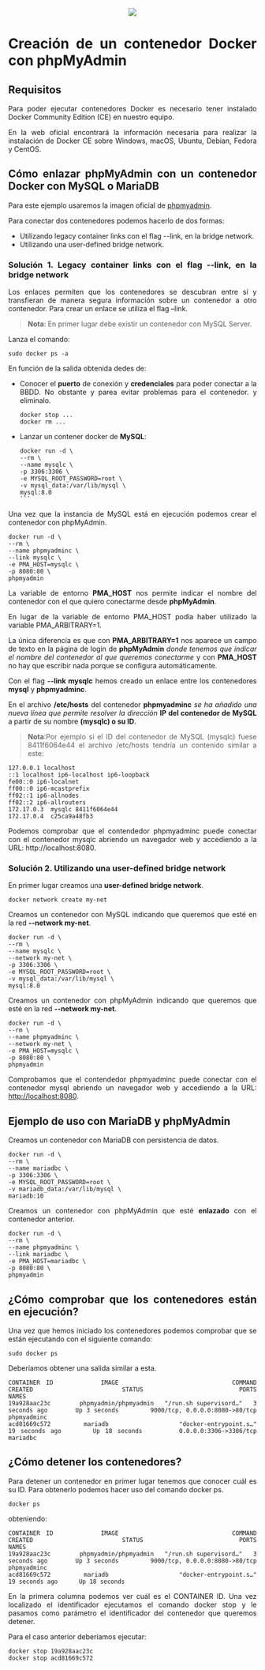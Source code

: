 <div align="justify">

<div align="center">
<img src="https://maximorlov.com/images/mysql-phpmyadmin-docker.png?w=1000"/>
</div>

# Creación de un contenedor Docker con phpMyAdmin

## Requisitos

Para poder ejecutar contenedores Docker es necesario tener instalado Docker Community Edition (CE) en nuestro equipo.

En la web oficial encontrará la información necesaria para realizar la instalación de Docker CE sobre Windows, macOS, Ubuntu, Debian, Fedora y CentOS.

## Cómo enlazar phpMyAdmin con un contenedor Docker con MySQL o MariaDB

Para este ejemplo usaremos la imagen oficial de [phpmyadmin](https://hub.docker.com/r/phpmyadmin/phpmyadmin/).

Para conectar dos contenedores podemos hacerlo de dos formas:

- Utilizando legacy container links con el flag --link, en la bridge network.
- Utilizando una user-defined bridge network.

### Solución 1. Legacy container links con el flag --link, en la bridge network

Los enlaces permiten que los contenedores se descubran entre sí y transfieran de manera segura información sobre un contenedor a otro contenedor. Para crear un enlace se utiliza el flag –link.

>__Nota__: En primer lugar debe existir un contenedor con MySQL Server.

Lanza el comando:

```
sudo docker ps -a
```

En función de la salida obtenida dedes de:
- Conocer el __puerto__ de conexión y __credenciales__ para poder conectar a la BBDD. No obstante y parea evitar problemas para el contenedor. y eliminalo.

    ```
    docker stop ...
    docker rm ...
    ````
- Lanzar un contener docker de __MySQL__:
    ````
    docker run -d \
    --rm \
    --name mysqlc \
    -p 3306:3306 \
    -e MYSQL_ROOT_PASSWORD=root \
    -v mysql_data:/var/lib/mysql \
    mysql:8.0
    ```
Una vez que la instancia de MySQL está en ejecución podemos crear el contenedor con phpMyAdmin.

```
docker run -d \
--rm \
--name phpmyadminc \
--link mysqlc \
-e PMA_HOST=mysqlc \
-p 8080:80 \
phpmyadmin
````

La variable de entorno __PMA_HOST__ nos permite indicar el nombre del contenedor con el que quiero conectarme desde __phpMyAdmin__.

En lugar de la variable de entorno PMA_HOST podía haber utilizado la variable PMA_ARBITRARY=1.

La única diferencia es que con __PMA_ARBITRARY=1__ nos aparece un campo de texto en la página de login de __phpMyAdmin__ _donde tenemos que indicar el nombre del contenedor al que queremos conectarme_ y con __PMA_HOST__ no hay que escribir nada porque se configura automáticamente.

Con el flag __--link mysqlc__ hemos creado un enlace entre los contenedores __mysql__ y __phpmyadminc__.

En el archivo __/etc/hosts__ del contenedor __phpmyadminc__ _se ha añadido una nueva línea que permite resolver la dirección_ __IP del contenedor de MySQL__ a partir de su nombre __(mysqlc) o su ID__.

>__Nota__:Por ejemplo si el ID del contenedor de MySQL (mysqlc) fuese 8411f6064e44 el archivo /etc/hosts tendría un contenido similar a este:

```
127.0.0.1 localhost
::1 localhost ip6-localhost ip6-loopback
fe00::0 ip6-localnet
ff00::0 ip6-mcastprefix
ff02::1 ip6-allnodes
ff02::2 ip6-allrouters
172.17.0.3  mysqlc 8411f6064e44
172.17.0.4  c25ca9a48fb3
```

Podemos comprobar que el contendedor phpmyadminc puede conectar con el contenedor mysqlc abriendo un navegador web y accediendo a la URL: http://localhost:8080.

### Solución 2. Utilizando una user-defined bridge network

En primer lugar creamos una __user-defined bridge network__.

```
docker network create my-net
```

Creamos un contenedor con MySQL indicando que queremos que esté en la red __--network my-net__.

````
docker run -d \
--rm \
--name mysqlc \
--network my-net \
-p 3306:3306 \
-e MYSQL_ROOT_PASSWORD=root \
-v mysql_data:/var/lib/mysql \
mysql:8.0
````

Creamos un contenedor con phpMyAdmin indicando que queremos que esté en la red __--network my-net__.

```
docker run -d \
--rm \
--name phpmyadminc \
--network my-net \
-e PMA_HOST=mysqlc \
-p 8080:80 \
phpmyadmin
````

Comprobamos que el contendedor phpmyadminc puede conectar con el contenedor mysql abriendo un navegador web y accediendo a la URL: [http://localhost:8080](http://localhost:8080).


## Ejemplo de uso con MariaDB y phpMyAdmin

Creamos un contenedor con MariaDB con persistencia de datos.

```
docker run -d \
--rm \
--name mariadbc \
-p 3306:3306 \
-e MYSQL_ROOT_PASSWORD=root \
-v mariadb_data:/var/lib/mysql \
mariadb:10
```

Creamos un contenedor con phpMyAdmin que esté __enlazado__ con el contenedor anterior.

```
docker run -d \
--rm \
--name phpmyadminc \
--link mariadbc \
-e PMA_HOST=mariadbc \
-p 8080:80 \
phpmyadmin
```

## ¿Cómo comprobar que los contenedores están en ejecución?

Una vez que hemos iniciado los contenedores podemos comprobar que se están ejecutando con el siguiente comando:

```
sudo docker ps
````

Deberíamos obtener una salida similar a esta.

```
CONTAINER ID        IMAGE                   COMMAND                  CREATED             STATUS              PORTS                            NAMES
19a928aac23c        phpmyadmin/phpmyadmin   "/run.sh supervisord…"   3 seconds ago       Up 3 seconds        9000/tcp, 0.0.0.0:8080->80/tcp   phpmyadminc
acd81669c572        mariadb                 "docker-entrypoint.s…"   19 seconds ago      Up 18 seconds       0.0.0.0:3306->3306/tcp           mariadbc
```

## ¿Cómo detener los contenedores?

Para detener un contenedor en primer lugar tenemos que conocer cuál es su ID. Para obtenerlo podemos hacer uso del comando docker ps.

```
docker ps
```

obteniendo:

```
CONTAINER ID        IMAGE                   COMMAND                  CREATED             STATUS              PORTS                            NAMES
19a928aac23c        phpmyadmin/phpmyadmin   "/run.sh supervisord…"   3 seconds ago       Up 3 seconds        9000/tcp, 0.0.0.0:8080->80/tcp   phpmyadminc
acd81669c572        mariadb                 "docker-entrypoint.s…"   19 seconds ago      Up 18 seconds  
```

En la primera columna podemos ver cuál es el CONTAINER ID. Una vez localizado el identificador ejecutamos el comando docker stop y le pasamos como parámetro el identificador del contenedor que queremos detener.

Para el caso anterior deberíamos ejecutar:

```
docker stop 19a928aac23c
docker stop acd81669c572
```


</div>
